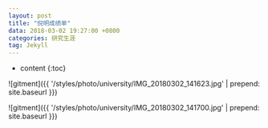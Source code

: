 ```yaml
---
layout: post
title: "倪明成绩单"
data: 2018-03-02 19:27:00 +0800
categories: 研究生涯
tag: Jekyll
---
```

* content
{:toc}

![gitment]({{ '/styles/photo/university/IMG_20180302_141623.jpg' | prepend: site.baseurl }})

![gitment]({{ '/styles/photo/university/IMG_20180302_141700.jpg' | prepend: site.baseurl }})



